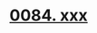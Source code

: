 # [0084. xxx](https://github.com/Tdahuyou/chrome/tree/main/0084.%20xxx)

<!-- region:toc -->

<!-- endregion:toc -->



